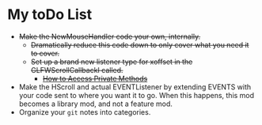 # My toDo List

*   ~~Make the NewMouseHandler code your own, internally.~~
    * ~~Dramatically reduce this code down to only cover what you need it to cover.~~
    * ~~Set up a brand new listener type for xoffset in the GLFWScrollCallbackI called.~~
        * [~~How to Access Private Methods~~](https://www.tutorialspoint.com/Can-private-methods-of-a-class-be-accessed-from-outside-of-a-class-in-Java#:~:text=You%20can%20access%20the%20private,method%20which%20is%20declared%20private)
*   Make the HScroll and actual EVENTListener by extending EVENTS with your code sent to where you want it to go. When this happens, this mod becomes a library mod, and not a feature mod.
*   Organize your `git` notes into categories.
